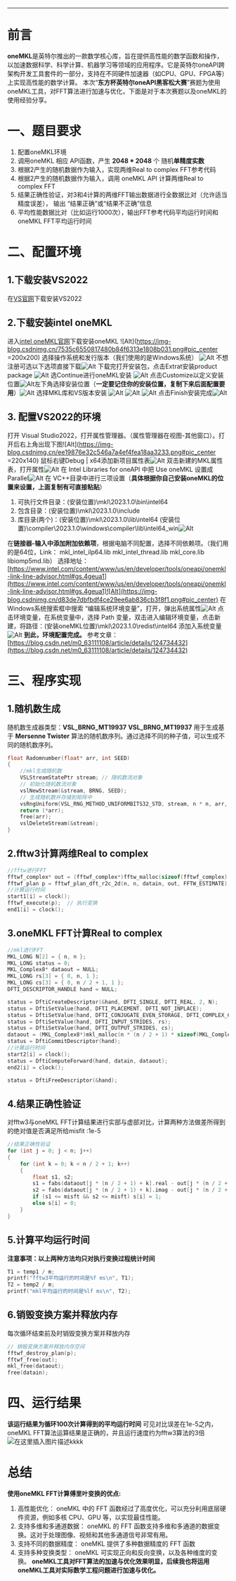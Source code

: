 ---

#  前言
**oneMKL**是英特尔推出的一款数学核心库，旨在提供高性能的数学函数和操作，以加速数据科学、科学计算、机器学习等领域的应用程序。它是英特尔oneAPI跨架构开发工具套件的一部分，支持在不同硬件加速器（如CPU、GPU、FPGA等）上实现高性能的数学计算。
本次“**东方杯英特尔oneAPI黑客松大赛**”赛题为使用oneMKL工具，对FFT算法进行加速与优化，下面是对于本次赛题以及oneMKL的使用经验分享。



# 一、题目要求
 1. 配置oneMKL环境
 2. 调用oneMKL 相应 API函数，产生 **2048 * 2048** 个 随机**单精度实数**
 3.  根据2产生的随机数据作为输入，实现两维Real to complex FFT参考代码
 4. 根据2产生的随机数据作为输入，调用 oneMKL API 计算两维Real to complex FFT
 5. 结果正确性验证，对3和4计算的两维FFT输出数据进行全数据比对（允许适当精度误差）， 输出 “结果正确”或“结果不正确”信息
 6. 平均性能数据比对（比如运行1000次），输出FFT参考代码平均运行时间和oneMKL FFT平均运行时间

# 二、配置环境
## 1.下载安装VS2022
在[VS官网](https://visualstudio.microsoft.com/zh-hans/downloads/)下载安装VS2022
## 2.下载安装intel oneMKL

进入[intel oneMKL官网](https://www.intel.com/content/www/us/en/developer/tools/oneapi/onemkl.html#gs.4gen78)下载安装oneMKL
![Alt](https://img-blog.csdnimg.cn/7535c6550817480b84f6313e1808b031.png#pic_center =200x200)
选择操作系统和发行版本（我们使用的是Windows系统）
![Alt](https://img-blog.csdnimg.cn/d761cac4187342f398cffbf209a748b1.png#pic_center)
不想注册可选以下选项直接下载![Alt](https://img-blog.csdnimg.cn/96381260557b49c2a4ea25bd4ec216db.png#pic_center)
下载完打开安装包，点击Extrat安装product package
![Alt](https://img-blog.csdnimg.cn/6d8dd97faa29402a944f2b330d3996df.png#pic_center)
选Continue进行oneMKL安装
![Alt](https://img-blog.csdnimg.cn/708503b1697242c39ad0829451068c6d.png#pic_center)
点击Customize以定义安装位置![Alt](https://img-blog.csdnimg.cn/2748eea1c6174abb8da2321c0ff3e967.png#pic_center)左下角选择安装位置（**一定要记住你的安装位置，复制下来后面配置要用**）![Alt](https://img-blog.csdnimg.cn/8f6a862c49b2461bae5c6bbffec0a35e.png#pic_center)
选择MKL库和VS版本安装
![Alt](https://img-blog.csdnimg.cn/6b879e2408e64c20b742d95975cab3ff.png#pic_center)
![Alt](https://img-blog.csdnimg.cn/0656506f7bbe4f4ead1ed8a5bf1f10b6.png#pic_center)
![Alt](https://img-blog.csdnimg.cn/f47eeb8356724668b638a8155fe7be15.png#pic_center)
点击Finish安装完成![Alt](https://img-blog.csdnimg.cn/6b5c925e15914781a8908b987138a7a3.png#pic_center)
## 3. 配置VS2022的环境
打开 Visual Studio2022，打开属性管理器。（属性管理器在视图-其他窗口）。打开后右上角出现下图![Alt](https://img-blog.csdnimg.cn/ee19876e32c546a7a4ef4fea18aa3233.png#pic_center =220x140)
鼠标右键Debug | x64添加新项目属性表![Alt](https://img-blog.csdnimg.cn/99f3f9cf85a745d78729d954443f5989.png#pic_center)
双击新建的MKL属性表，打开属性![Alt](https://img-blog.csdnimg.cn/c0fa9e461b994cd8ba04df1d49c36644.png#pic_center)
在 Intel Libraries for oneAPI 中把 Use oneMKL 设置成 Parallel![Alt](https://img-blog.csdnimg.cn/dd62c32777494c96a72750db3a0744e6.png#pic_center)
在 VC++目录中进行三项设置（**具体根据你自己安装oneMKL的位置来设置，上面复制有可直接粘贴**）

 1. 可执行文件目录：(安装位置)\mkl\2023.1.0\bin\intel64 
 2. 包含目录：(安装位置)\mkl\2023.1.0\include
 3. 库目录(两个)：(安装位置)\mkl\2023.1.0\lib\intel64
(安装位置)\compiler\2023.1.0\windows\compiler\lib\intel64_win![Alt](https://img-blog.csdnimg.cn/f6f1f6b1e62d4c0a9dabc7b7a4486184.png#pic_center)

在**链接器-输入中添加附加依赖项**，根据电脑不同配置，选择不同依赖项。（我们用的是64位，Link： mkl_intel_ilp64.lib mkl_intel_thread.lib mkl_core.lib libiomp5md.lib）
选择地址：[https://www.intel.com/content/www/us/en/developer/tools/oneapi/onemkl-link-line-advisor.html#gs.4geua1](https://www.intel.com/content/www/us/en/developer/tools/oneapi/onemkl-link-line-advisor.html#gs.4geua1)![Alt](https://img-blog.csdnimg.cn/d83de7dbfbdf4ce29ee6ab836cb3f8f1.png#pic_center)
在Windows系统搜索框中搜索 “编辑系统环境变量”，打开，弹出系统属性![Alt](https://img-blog.csdnimg.cn/952d6003971a4248be785390061b155d.png#pic_center)
点击环境变量，在系统变量中，选择 Path 变量，双击进入编辑环境变量，点击新建，将路径：(安装oneMKL位置)\mkl\2023.1.0\redist\intel64 添加入系统变量![Alt](https://img-blog.csdnimg.cn/6e0b5081b2b24110a3aea6659a76f6b4.png)
**到此，环境配置完成。**
参考文章：[https://blog.csdn.net/m0_63111108/article/details/124734432](https://blog.csdn.net/m0_63111108/article/details/124734432)

# 三、程序实现
## 1.随机数生成
随机数生成器类型：**VSL_BRNG_MT19937**
**VSL_BRNG_MT19937** 用于生成基于 **Mersenne Twister** 算法的随机数序列。通过选择不同的种子值，可以生成不同的随机数序列。
```c
float Radomnumber(float* arr, int SEED)
{
	//mkl生成随机数
	VSLStreamStatePtr stream; // 随机数流对象
	// 初始化随机数流对象
	vslNewStream(&stream, BRNG, SEED);
	// 生成随机数并存储到矩阵中
	vsRngUniform(VSL_RNG_METHOD_UNIFORMBITS32_STD, stream, n * n, arr, 0.0, 1.0);
	return (*arr);
	free(arr);
	vslDeleteStream(&stream);
}
```

## 2.fftw3计算两维Real to complex

```c
//fftw进行FFT
fftwf_complex* out = (fftwf_complex*)fftw_malloc(sizeof(fftwf_complex) * n * (n / 2 + 1));
fftwf_plan p = fftwf_plan_dft_r2c_2d(n, n, datain, out, FFTW_ESTIMATE);    // 创建变换方案
//计算运行时间
start1[i] = clock();
fftwf_execute(p);  // 执行变换
end1[i] = clock();
```

## 3.oneMKL FFT计算Real to complex

```c
//mkl进行FFT
MKL_LONG N[2] = { n, n };
MKL_LONG status = 0;
MKL_Complex8* dataout = NULL;
MKL_LONG rs[3] = { 0, n, 1 };
MKL_LONG cs[3] = { 0, n / 2 + 1, 1 };
DFTI_DESCRIPTOR_HANDLE hand = NULL;

status = DftiCreateDescriptor(&hand, DFTI_SINGLE, DFTI_REAL, 2, N);
status = DftiSetValue(hand, DFTI_PLACEMENT, DFTI_NOT_INPLACE);
status = DftiSetValue(hand, DFTI_CONJUGATE_EVEN_STORAGE, DFTI_COMPLEX_COMPLEX);
status = DftiSetValue(hand, DFTI_INPUT_STRIDES, rs);
status = DftiSetValue(hand, DFTI_OUTPUT_STRIDES, cs);
dataout = (MKL_Complex8*)mkl_malloc(n * (n / 2 + 1) * sizeof(MKL_Complex8), 64);
status = DftiCommitDescriptor(hand);
//计算运行时间
start2[i] = clock();
status = DftiComputeForward(hand, datain, dataout);
end2[i] = clock();

status = DftiFreeDescriptor(&hand);
```
## 4.结果正确性验证

对fftw3与oneMKL FFT计算结果进行实部与虚部对比，计算两种方法做差所得到的绝对值是否满足所给misfit :1e-5
```c
//结果正确性验证
for (int j = 0; j < n; j++)
{
	for (int k = 0; k < n / 2 + 1; k++)
	{
		float s1, s2;
		s1 = fabs(dataout[j * (n / 2 + 1) + k].real - out[j * (n / 2 + 1) + k][0]);
		s2 = fabs(dataout[j * (n / 2 + 1) + k].imag - out[j * (n / 2 + 1) + k][1]);
		if (s1 <= misft && s2 <= misft) s[i] = 1;
		else s[i] = 0;
	}
}
```
## 5.计算平均运行时间
**注意事项：以上两种方法均只对执行变换过程统计时间**
```c
T1 = temp1 / m;
printf("fftw3平均运行的时间是%f ms\n", T1);
T2 = temp2 / m;
printf("mkl平均运行的时间是%lf ms\n", T2);
```
## 6.销毁变换方案并释放内存
每次循环结束前及时销毁变换方案并释放内存
```c
// 销毁变换方案并释放内存空间
fftwf_destroy_plan(p);
fftwf_free(out);
mkl_free(dataout);
free(datain);
```

# 四、运行结果
**该运行结果为循环100次计算得到的平均运行时间**
可见对比误差在1e-5之内，oneMKL FFT算法运算结果是正确的，并且运行速度约为fftw3算法的3倍
![在这里插入图片描述kkkk](https://img-blog.csdnimg.cn/56852ecbd026473f984c4e8c623954ee.png)
# 总结
**使用oneMKL FFT计算傅里叶变换的优点:**
 1. 高性能优化： oneMKL 中的 FFT 函数经过了高度优化，可以充分利用底层硬件资源，例如多核 CPU、GPU 等，以实现最佳性能。
 2. 支持多维和多通道数据： oneMKL 的 FFT 函数支持多维和多通道的数据变换。这对于处理图像、视频和其他多通道信号非常有用。
 3. 支持不同的数据精度： oneMKL 提供了多种数据精度的 FFT 函数
 4. 支持多种变换类型： oneMKL 可实现正向和反向变换，以及各种维度的变换。
**oneMKL工具对FFT算法的加速与优化效果明显，后续我也将运用oneMKL工具对实际数学工程问题进行加速与优化。**
